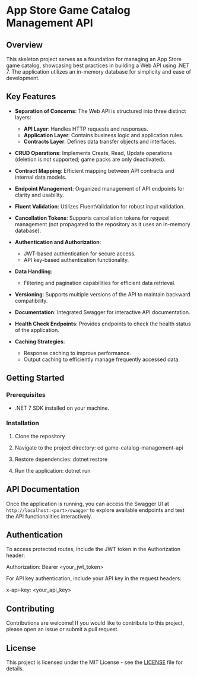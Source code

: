 # App Store Game Catalog Management API

## Overview

This skeleton project serves as a foundation for managing an App Store game catalog, showcasing best practices in building a Web API using .NET 7. The application utilizes an in-memory database for simplicity and ease of development.

## Key Features

- **Separation of Concerns**: The Web API is structured into three distinct layers:
  - **API Layer**: Handles HTTP requests and responses.
  - **Application Layer**: Contains business logic and application rules.
  - **Contracts Layer**: Defines data transfer objects and interfaces.

- **CRUD Operations**: Implements Create, Read, Update operations (deletion is not supported; game packs are only deactivated).

- **Contract Mapping**: Efficient mapping between API contracts and internal data models.

- **Endpoint Management**: Organized management of API endpoints for clarity and usability.

- **Fluent Validation**: Utilizes FluentValidation for robust input validation.

- **Cancellation Tokens**: Supports cancellation tokens for request management (not propagated to the repository as it uses an in-memory database).

- **Authentication and Authorization**:
  - JWT-based authentication for secure access.
  - API key-based authentication functionality.

- **Data Handling**:
  - Filtering and pagination capabilities for efficient data retrieval.
  
- **Versioning**: Supports multiple versions of the API to maintain backward compatibility.

- **Documentation**: Integrated Swagger for interactive API documentation.

- **Health Check Endpoints**: Provides endpoints to check the health status of the application.

- **Caching Strategies**:
  - Response caching to improve performance.
  - Output caching to efficiently manage frequently accessed data.

## Getting Started

### Prerequisites

- .NET 7 SDK installed on your machine.
  
### Installation

1. Clone the repository

2. Navigate to the project directory:
cd game-catalog-management-api

3. Restore dependencies:
dotnet restore

4. Run the application:
dotnet run

## API Documentation

Once the application is running, you can access the Swagger UI at `http://localhost:<port>/swagger` to explore available endpoints and test the API functionalities interactively.

## Authentication

To access protected routes, include the JWT token in the Authorization header:

Authorization: Bearer <your_jwt_token>

For API key authentication, include your API key in the request headers:

x-api-key: <your_api_key>

## Contributing

Contributions are welcome! If you would like to contribute to this project, please open an issue or submit a pull request.

## License

This project is licensed under the MIT License - see the [LICENSE](LICENSE) file for details.
